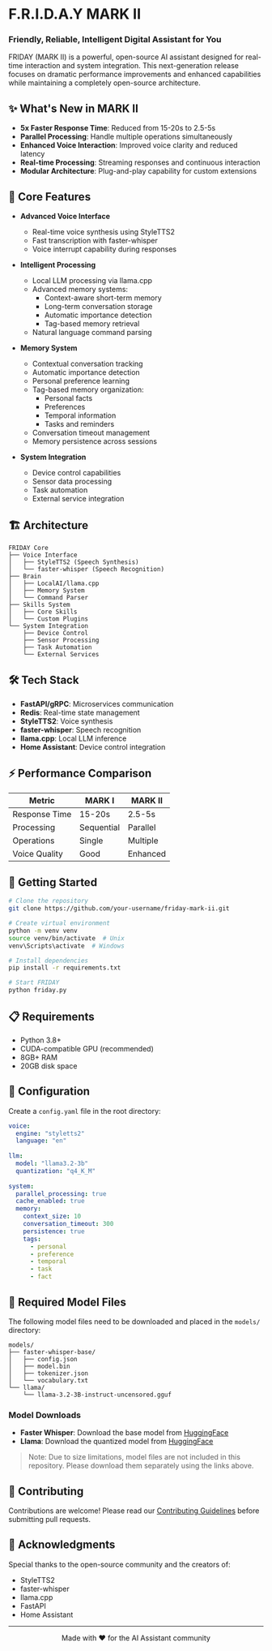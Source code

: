 # F.R.I.D.A.Y MARK II
### Friendly, Reliable, Intelligent Digital Assistant for You

FRIDAY (MARK II) is a powerful, open-source AI assistant designed for real-time interaction and system integration. This next-generation release focuses on dramatic performance improvements and enhanced capabilities while maintaining a completely open-source architecture.

## ✨ What's New in MARK II

- **5x Faster Response Time**: Reduced from 15-20s to 2.5-5s
- **Parallel Processing**: Handle multiple operations simultaneously
- **Enhanced Voice Interaction**: Improved voice clarity and reduced latency
- **Real-time Processing**: Streaming responses and continuous interaction
- **Modular Architecture**: Plug-and-play capability for custom extensions

## 🚀 Core Features

- **Advanced Voice Interface**
  - Real-time voice synthesis using StyleTTS2
  - Fast transcription with faster-whisper
  - Voice interrupt capability during responses
  
- **Intelligent Processing**
  - Local LLM processing via llama.cpp
  - Advanced memory systems:
    - Context-aware short-term memory
    - Long-term conversation storage
    - Automatic importance detection
    - Tag-based memory retrieval
  - Natural language command parsing
  
- **Memory System**
  - Contextual conversation tracking
  - Automatic importance detection
  - Personal preference learning
  - Tag-based memory organization:
    - Personal facts
    - Preferences
    - Temporal information
    - Tasks and reminders
  - Conversation timeout management
  - Memory persistence across sessions

- **System Integration**
  - Device control capabilities
  - Sensor data processing
  - Task automation
  - External service integration

## 🏗️ Architecture

```
FRIDAY Core
├── Voice Interface
│   ├── StyleTTS2 (Speech Synthesis)
│   └── faster-whisper (Speech Recognition)
├── Brain
│   ├── LocalAI/llama.cpp
│   ├── Memory System
│   └── Command Parser
├── Skills System
│   ├── Core Skills
│   └── Custom Plugins
└── System Integration
    ├── Device Control
    ├── Sensor Processing
    ├── Task Automation
    └── External Services
```

## 🛠️ Tech Stack

- **FastAPI/gRPC**: Microservices communication
- **Redis**: Real-time state management
- **StyleTTS2**: Voice synthesis
- **faster-whisper**: Speech recognition
- **llama.cpp**: Local LLM inference
- **Home Assistant**: Device control integration

## ⚡ Performance Comparison

| Metric | MARK I | MARK II |
|--------|---------|----------|
| Response Time | 15-20s | 2.5-5s |
| Processing | Sequential | Parallel |
| Operations | Single | Multiple |
| Voice Quality | Good | Enhanced |

## 🚦 Getting Started

```bash
# Clone the repository
git clone https://github.com/your-username/friday-mark-ii.git

# Create virtual environment
python -m venv venv
source venv/bin/activate  # Unix
venv\Scripts\activate  # Windows

# Install dependencies
pip install -r requirements.txt

# Start FRIDAY
python friday.py
```

## 📋 Requirements

- Python 3.8+
- CUDA-compatible GPU (recommended)
- 8GB+ RAM
- 20GB disk space

## 🔧 Configuration

Create a `config.yaml` file in the root directory:

```yaml
voice:
  engine: "styletts2"
  language: "en"
  
llm:
  model: "llama3.2-3b"
  quantization: "q4_K_M"
  
system:
  parallel_processing: true
  cache_enabled: true
  memory:
    context_size: 10
    conversation_timeout: 300
    persistence: true
    tags:
      - personal
      - preference
      - temporal
      - task
      - fact
```

## 🤝 Required Model Files

The following model files need to be downloaded and placed in the `models/` directory:

```
models/
├── faster-whisper-base/
│   ├── config.json
│   ├── model.bin
│   ├── tokenizer.json
│   └── vocabulary.txt
└── llama/
    └── llama-3.2-3B-instruct-uncensored.gguf
```

### Model Downloads
- **Faster Whisper**: Download the base model from [HuggingFace](https://huggingface.co/guillaumekln/faster-whisper-base)
- **Llama**: Download the quantized model from [HuggingFace](https://huggingface.co/TheBloke/Llama-2-3B-GGUF)

> Note: Due to size limitations, model files are not included in this repository. Please download them separately using the links above.

## 🤝 Contributing

Contributions are welcome! Please read our [Contributing Guidelines](CONTRIBUTING.md) before submitting pull requests.


## 🙏 Acknowledgments

Special thanks to the open-source community and the creators of:
- StyleTTS2
- faster-whisper
- llama.cpp
- FastAPI
- Home Assistant

---

<p align="center">Made with ❤️ for the AI Assistant community</p>

